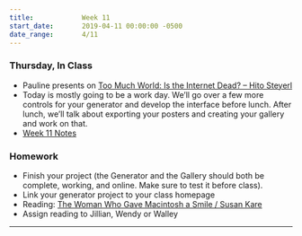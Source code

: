 ```yaml
---
title:            Week 11
start_date:       2019-04-11 00:00:00 -0500
date_range:       4/11
---
```


### Thursday, In Class

- Pauline presents on [Too Much World: Is the Internet Dead? – Hito Steyerl](https://www.e-flux.com/journal/49/60004/too-much-world-is-the-internet-dead/)
- Today is mostly going to be a work day. We&rsquo;ll go over a few more controls for your generator and develop the interface before lunch. After lunch, we&rsquo;ll talk about exporting your posters and creating your gallery and work on that.
- [Week 11 Notes](https://paper.dropbox.com/doc/Week-11-The-Interface-and-the-Gallery--AbAly3_894LiHp4WzMnbahXyAQ-zfZDUsssjnhIqws5Z12e8)

### Homework
- Finish your project (the Generator and the Gallery should both be complete, working, and online. Make sure to test it before class).
- Link your generator project to your class homepage
- Reading: [The Woman Who Gave Macintosh a Smile / Susan Kare](https://www.newyorker.com/culture/cultural-comment/the-woman-who-gave-the-macintosh-a-smile)
- Assign reading to Jillian, Wendy or Walley

---
